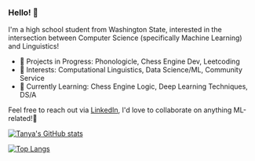 ### Hello! 🦑

<!--
**t-nair/t-nair** is a ✨ _special_ ✨ repository because its `README.md` (this file) appears on your GitHub profile.

Here are some ideas to get you started:

- 🔭 I’m currently working on ...
- 🌱 I’m currently learning ...
- 👯 I’m looking to collaborate on ...
- 🤔 I’m looking for help with ...
- 💬 Ask me about ...
- 📫 How to reach me: ...
- 😄 Pronouns: ...
- ⚡ Fun fact: ...
-->
I'm a high school student from Washington State, interested in the intersection between Computer Science (specifically Machine Learning) and Linguistics!
 - 🦞 Projects in Progress: Phonologicle, Chess Engine Dev, Leetcoding
 - 🐬 Interests: Computational Linguistics, Data Science/ML, Community Service
 - 🐢 Currently Learning: Chess Engine Logic, Deep Learning Techniques, DS/A 


Feel free to reach out via [LinkedIn](https://www.linkedin.com/in/tanya-nair-617473287/), I'd love to collaborate on anything ML-related!🦈

[![Tanya's GitHub stats](https://github-readme-stats.vercel.app/api?username=t-nair&theme=transparent&rank_icon=github)](https://github.com/anuraghazra/github-readme-stats)

[![Top Langs](https://github-readme-stats.vercel.app/api/top-langs/?username=t-nair&layout=compact)](https://github.com/anuraghazra/github-readme-stats)




